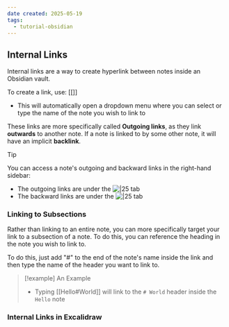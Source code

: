 ```yaml
---
date created: 2025-05-19
tags:
  - tutorial-obsidian
---
```


## Internal Links

Internal links are a way to create hyperlink between notes inside an Obsidian vault.

To create a link, use: \[\[]]
 - This will automatically open a dropdown menu where you can select or type the name of the note you wish to link to

These links are more specifically called **Outgoing links**, as they link **outwards** to another note. If a note is linked to by some other note, it will have an implicit **backlink**. 

 > [!tip]
 > You can access a note's outgoing and backward links in the right-hand sidebar:
 >  - The outgoing links are under the ![|25](https://i.imgur.com/vxRVdfa.png) tab
 >  - The backward links are under the ![|25](https://i.imgur.com/wSD0rSm.png) tab
### Linking to Subsections

Rather than linking to an entire note, you can more specifically target your link to a subsection of a note. To do this, you can reference the heading in the note you wish to link to.

To do this, just add "#" to the end of the note's name inside the link and then type the name of the header you want to link to. 

 > [!example] An Example
 >  - Typing \[\[Hello#World]] will link to the `# World` header inside the `Hello` note

### Internal Links in Excalidraw